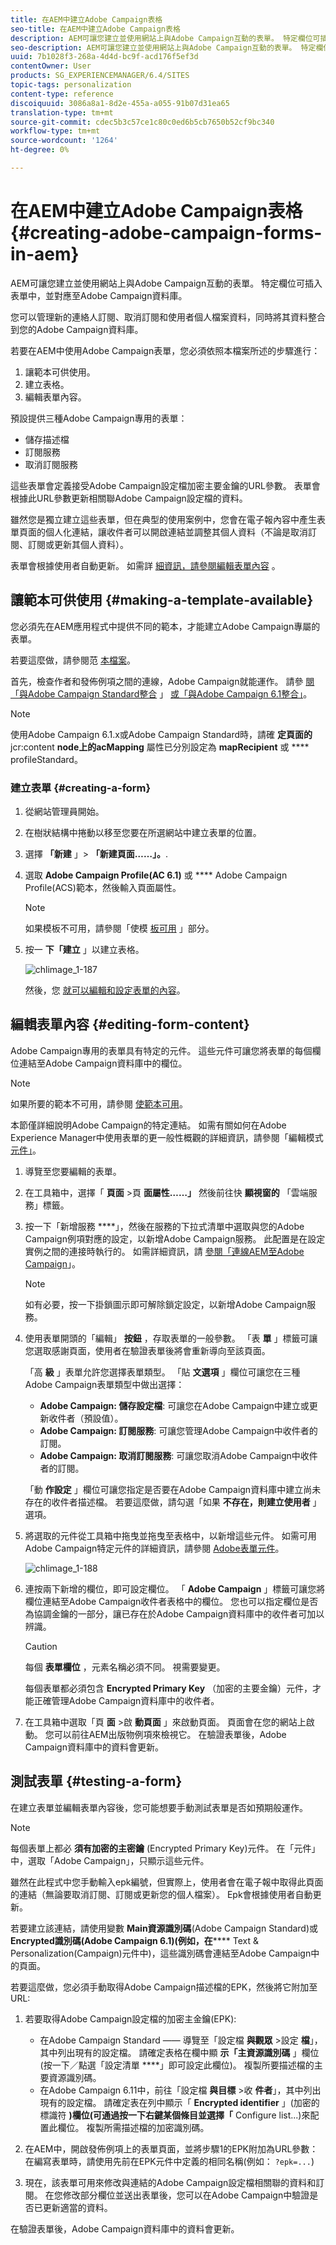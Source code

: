 ```yaml
---
title: 在AEM中建立Adobe Campaign表格
seo-title: 在AEM中建立Adobe Campaign表格
description: AEM可讓您建立並使用網站上與Adobe Campaign互動的表單。 特定欄位可插入表單中，並對應至Adobe Campaign資料庫。
seo-description: AEM可讓您建立並使用網站上與Adobe Campaign互動的表單。 特定欄位可插入表單中，並對應至Adobe Campaign資料庫。
uuid: 7b1028f3-268a-4d4d-bc9f-acd176f5ef3d
contentOwner: User
products: SG_EXPERIENCEMANAGER/6.4/SITES
topic-tags: personalization
content-type: reference
discoiquuid: 3086a8a1-8d2e-455a-a055-91b07d31ea65
translation-type: tm+mt
source-git-commit: cdec5b3c57ce1c80c0ed6b5cb7650b52cf9bc340
workflow-type: tm+mt
source-wordcount: '1264'
ht-degree: 0%

---
```



# 在AEM中建立Adobe Campaign表格{#creating-adobe-campaign-forms-in-aem}

AEM可讓您建立並使用網站上與Adobe Campaign互動的表單。 特定欄位可插入表單中，並對應至Adobe Campaign資料庫。

您可以管理新的連絡人訂閱、取消訂閱和使用者個人檔案資料，同時將其資料整合到您的Adobe Campaign資料庫。

若要在AEM中使用Adobe Campaign表單，您必須依照本檔案所述的步驟進行：

1. 讓範本可供使用。
1. 建立表格。
1. 編輯表單內容。

預設提供三種Adobe Campaign專用的表單：

* 儲存描述檔
* 訂閱服務
* 取消訂閱服務

這些表單會定義接受Adobe Campaign設定檔加密主要金鑰的URL參數。 表單會根據此URL參數更新相關聯Adobe Campaign設定檔的資料。

雖然您是獨立建立這些表單，但在典型的使用案例中，您會在電子報內容中產生表單頁面的個人化連結，讓收件者可以開啟連結並調整其個人資料（不論是取消訂閱、訂閱或更新其個人資料）。

表單會根據使用者自動更新。 如需詳 [細資訊，請參閱編輯表單內容](#editing-form-content) 。

## 讓範本可供使用 {#making-a-template-available}

您必須先在AEM應用程式中提供不同的範本，才能建立Adobe Campaign專屬的表單。

若要這麼做，請參閱范 [本檔案](/help/sites-developing/page-templates-static.md#templateavailability)。

首先，檢查作者和發佈例項之間的連線，Adobe Campaign就能運作。 請參 [閱「與Adobe Campaign Standard整合](/help/sites-administering/campaignstandard.md) 」 [或「與Adobe Campaign 6.1整合」](/help/sites-administering/campaignonpremise.md)。

>[!NOTE]
>
>使用Adobe Campaign 6.1.x或Adobe Campaign Standard時，請確 **定頁面的** jcr:content **node上的acMapping** 屬性已分別設定為 **mapRecipient** 或 **** profileStandard。


### 建立表單 {#creating-a-form}

1. 從網站管理員開始。
1. 在樹狀結構中捲動以移至您要在所選網站中建立表單的位置。
1. 選擇 **「新建** 」> **「新建頁面……」。**.
1. 選取 **Adobe Campaign Profile(AC 6.1)** 或 **** Adobe Campaign Profile(ACS)範本，然後輸入頁面屬性。

   >[!NOTE]
   >
   >如果模板不可用，請參閱「使模 [板可用](/help/sites-classic-ui-authoring/classic-personalization-ac.md#activatingatemplate) 」部分。

1. 按一 **下「建立** 」以建立表格。

   ![chlimage_1-187](assets/chlimage_1-187.png)

   然後，您 [就可以編輯和設定表單的內容](#editing-form-content)。

## 編輯表單內容 {#editing-form-content}

Adobe Campaign專用的表單具有特定的元件。 這些元件可讓您將表單的每個欄位連結至Adobe Campaign資料庫中的欄位。

>[!NOTE]
>
>如果所要的範本不可用，請參閱 [使範本可用](/help/sites-classic-ui-authoring/classic-personalization-ac.md#activatingatemplate)。

本節僅詳細說明Adobe Campaign的特定連結。 如需有關如何在Adobe Experience Manager中使用表單的更一般性概觀的詳細資訊，請參閱「編輯模式 [元件」](/help/sites-classic-ui-authoring/classic-page-author-edit-mode.md)。

1. 導覽至您要編輯的表單。
1. 在工具箱中，選擇「 **頁面** >頁 **面屬性……」** 然後前往快 **顯視窗的** 「雲端服務」標籤。
1. 按一下「新增服務 ****」，然後在服務的下拉式清單中選取與您的Adobe Campaign例項對應的設定，以新增Adobe Campaign服務。 此配置是在設定實例之間的連接時執行的。 如需詳細資訊，請 [參閱「連線AEM至Adobe Campaign](/help/sites-administering/campaignonpremise.md#connecting-aem-to-adobe-campaign)」。

   >[!NOTE]
   >
   >如有必要，按一下掛鎖圖示即可解除鎖定設定，以新增Adobe Campaign服務。

1. 使用表單開頭的「編輯」 **按鈕** ，存取表單的一般參數。 「表 **單** 」標籤可讓您選取感謝頁面，使用者在驗證表單後將會重新導向至該頁面。

   「高 **級** 」表單允許您選擇表單類型。 「貼 **文選項** 」欄位可讓您在三種Adobe Campaign表單類型中做出選擇：

   * **Adobe Campaign: 儲存設定檔**: 可讓您在Adobe Campaign中建立或更新收件者（預設值）。
   * **Adobe Campaign: 訂閱服務**: 可讓您管理Adobe Campaign中收件者的訂閱。
   * **Adobe Campaign: 取消訂閱服務**: 可讓您取消Adobe Campaign中收件者的訂閱。

   「動 **作設定** 」欄位可讓您指定是否要在Adobe Campaign資料庫中建立尚未存在的收件者描述檔。 若要這麼做，請勾選「如果 **不存在，則建立使用者** 」選項。

1. 將選取的元件從工具箱中拖曳並拖曳至表格中，以新增這些元件。 如需可用Adobe Campaign特定元件的詳細資訊，請參閱 [Adobe表單元件](/help/sites-classic-ui-authoring/classic-personalization-ac-components.md)。

   ![chlimage_1-188](assets/chlimage_1-188.png)

1. 連按兩下新增的欄位，即可設定欄位。 「 **Adobe Campaign** 」標籤可讓您將欄位連結至Adobe Campaign收件者表格中的欄位。 您也可以指定欄位是否為協調金鑰的一部分，讓已存在於Adobe Campaign資料庫中的收件者可加以辨識。

   >[!CAUTION]
   >
   >每個 **表單欄位** ，元素名稱必須不同。 視需要變更。
   >
   >每個表單都必須包含 **Encrypted Primary Key** （加密的主要金鑰）元件，才能正確管理Adobe Campaign資料庫中的收件者。

1. 在工具箱中選取「頁 **面** >啟 **動頁面** 」來啟動頁面。 頁面會在您的網站上啟動。 您可以前往AEM出版物例項來檢視它。 在驗證表單後，Adobe Campaign資料庫中的資料會更新。

## 測試表單 {#testing-a-form}

在建立表單並編輯表單內容後，您可能想要手動測試表單是否如預期般運作。

>[!NOTE]
>
>每個表單上都必 **須有加密的主密鑰** (Encrypted Primary Key)元件。 在「元件」中，選取「Adobe Campaign」，只顯示這些元件。
>
>雖然在此程式中您手動輸入epk編號，但實際上，使用者會在電子報中取得此頁面的連結（無論要取消訂閱、訂閱或更新您的個人檔案）。 Epk會根據使用者自動更新。
>
>若要建立該連結，請使用變數 **Main資源識別碼**(Adobe Campaign Standard)或 **Encrypted識別碼(Adobe Campaign 6.1)(例如，在****** Text &amp; Personalization(Campaign)元件中)，這些識別碼會連結至Adobe Campaign中的頁面。

若要這麼做，您必須手動取得Adobe Campaign描述檔的EPK，然後將它附加至URL:

1. 若要取得Adobe Campaign設定檔的加密主金鑰(EPK):

   * 在Adobe Campaign Standard —— 導覽至「設定檔 **與觀眾** >設定 **檔**」，其中列出現有的設定檔。 請確定表格在欄中顯 **示「主資源識別碼** 」欄位(按一下／點選「設定清單 ****」即可設定此欄位)。 複製所要描述檔的主要資源識別碼。
   * 在Adobe Campaign 6.11中，前往「設定檔 **與目標** >收 **件者**」，其中列出現有的設定檔。 請確定表在列中顯示「 **Encrypted identifier** 」(加密的標識符 **)欄位(可通過按一下右鍵某個條目並選擇「** Configure list...)來配置此欄位。 複製所需描述檔的加密識別碼。

1. 在AEM中，開啟發佈例項上的表單頁面，並將步驟1的EPK附加為URL參數： 在編寫表單時，請使用先前在EPK元件中定義的相同名稱(例如： `?epk=...`)
1. 現在，該表單可用來修改與連結的Adobe Campaign設定檔相關聯的資料和訂閱。 在您修改部分欄位並送出表單後，您可以在Adobe Campaign中驗證是否已更新適當的資料。

在驗證表單後，Adobe Campaign資料庫中的資料會更新。
